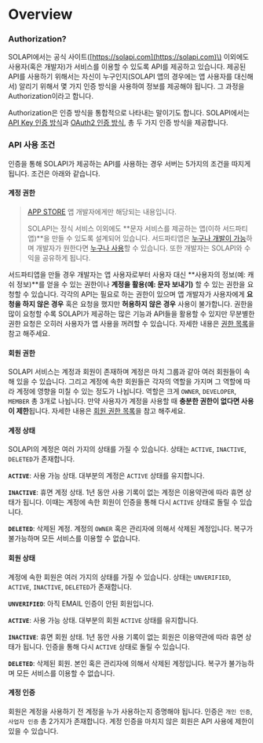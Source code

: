 # Overview

### Authorization?

SOLAPI에서는 공식 사이트\([https://solapi.com](https://solapi.com)\) 이외에도 사용자\(혹은 개발자\)가 서비스를 이용할 수 있도록 API를 제공하고 있습니다. 제공된 API를 사용하기 위해서는 자신이 누구인지\(SOLAPI 앱의 경우에는 앱 사용자를 대신해서\) 알리기 위해서 몇 가지 인증 방식을 사용하여 정보를 제공해야 됩니다. 그 과정을 Authorization이라고 합니다.

Authorization은 인증 방식을 통합적으로 나타내는 말이기도 합니다. SOLAPI에서는 [API Key 인증 방식](https://docs.solapi.com/authentication/api-key)과 [OAuth2 인증 방식](https://docs.solapi.com/authentication/oauth2-3/oauth2), 총 두 가지 인증 방식을 제공합니다.

### API 사용 조건

인증을 통해 SOLAPI가 제공하는 API를 사용하는 경우 서버는 5가지의 조건을 따지게 됩니다. 조건은 아래와 같습니다.

#### 계정 권한

> [APP STORE](https://solapi.com/apps) 앱 개발자에게만 해당되는 내용입니다.
>
> SOLAPI는 정식 서비스 이외에도 **문자 서비스를 제공하는 앱\(이하 서드파티 앱\)**을 만들 수 있도록 설계되어 있습니다. 서드파티앱은 [누구나 개발이 가능](https://docs.solapi.com/app-store/oauth2-node-and-express)하며 개발자가 원한다면 [누구나 사용](https://docs.solapi.com/app-store/undefined)할 수 있습니다. 또한 개발자는 SOLAPI와 수익을 공유하게 됩니다.

서드파티앱을 만들 경우 개발자는 앱 사용자로부터 사용자 대신 **사용자의 정보\(예: 캐쉬 정보\)**를 얻을 수 있는 권한이나 **계정을 활용\(예: 문자 보내기\)** 할 수 있는 권한을 요청할 수 있습니다. 각각의 API는 필요로 하는 권한이 있으며 앱 개발자가 사용자에게 **요청을 하지 않은 경우** 혹은 요청을 했지만 **허용하지 않은 경우** 사용이 불가합니다. 권한을 많이 요청할 수록 SOLAPI가 제공하는 많은 기능과 API들을 활용할 수 있지만 무분별한 권한 요청은 오히러 사용자가 앱 사용을 꺼려할 수 있습니다. 자세한 내용은 [권한 목록](https://docs.solapi.com/authentication/oauth2-3/scope)을 참고 해주세요.

#### 회원 권한

SOLAPI 서비스는 계정과 회원이 존재하며 계정은 마치 그룹과 같아 여러 회원들이 속해 있을 수 있습니다. 그리고 계정에 속한 회원들은 각자의 역할을 가지며 그 역할에 따라 계정에 영향을 미칠 수 있는 정도가 나뉩니다. 역할은 크게 `OWNER`, `DEVELOPER`, `MEMBER` 총 3개로 나뉩니다. 만약 사용자가 계정을 사용할 때 **충분한 권한이 없다면 사용이 제한**됩니다. 자세한 내용은 [회원 권한 목록](https://docs.solapi.com/authentication/undefined)을 참고 해주세요.

#### 계정 상태

SOLAPI의 계정은 여러 가지의 상태를 가질 수 있습니다. 상태는 `ACTIVE`, `INACTIVE`, `DELETED`가 존재합니다.

**`ACTIVE`**: 사용 가능 상태. 대부분의 계정은 `ACTIVE` 상태를 유지합니다.

**`INACTIVE`**: 휴면 계정 상태. 1년 동안 사용 기록이 없는 계정은 이용약관에 따라 휴면 상태가 됩니다. 이때는 계정에 속한 회원이 인증을 통해 다시 `ACTIVE` 상태로 돌릴 수 있습니다.

**`DELETED`**: 삭제된 계정. 계정의 `OWNER` 혹은 관리자에 의해서 삭제된 계정입니다. 복구가 불가능하며 모든 서비스를 이용할 수 없습니다.

#### 회원 상태

계정에 속한 회원은 여러 가지의 상태를 가질 수 있습니다. 상태는 `UNVERIFIED`, `ACTIVE`, `INACTIVE`, `DELETED`가 존재합니다.

**`UNVERIFIED`**: 아직 EMAIL 인증이 안된 회원입니다.

**`ACTIVE`**: 사용 가능 상태. 대부분의 회원 `ACTIVE` 상태를 유지합니다.

**`INACTIVE`**: 휴면 회원 상태. 1년 동안 사용 기록이 없는 회원은 이용약관에 따라 휴면 상태가 됩니다. 인증을 통해 다시 `ACTIVE` 상태로 돌릴 수 있습니다.

**`DELETED`**: 삭제된 회원. 본인 혹은 관리자에 의해서 삭제된 계정입니다. 복구가 불가능하며 모든 서비스를 이용할 수 없습니다.

#### 계정 인증

회원은 계정을 사용하기 전 계정을 누가 사용하는지 증명해야 됩니다. 인증은 `개인 인증`, `사업자 인증` 총 2가지가 존재합니다. 계정 인증을 마치지 않은 회원은 API 사용에 제한이 있을 수 있습니다.

